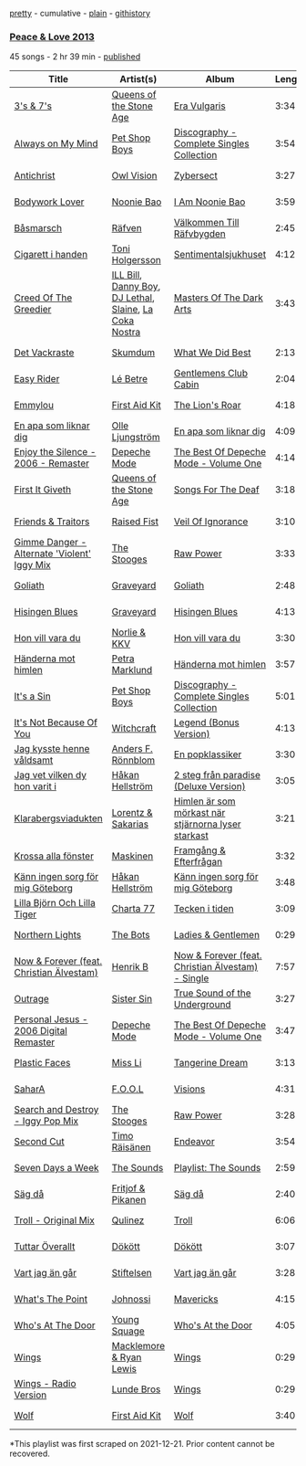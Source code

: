 [pretty](/playlists/pretty/5Q9dGaDLzwijaWkI4yFfSk.md) - cumulative - [plain](/playlists/plain/5Q9dGaDLzwijaWkI4yFfSk) - [githistory](https://github.githistory.xyz/mackorone/spotify-playlist-archive/blob/main/playlists/plain/5Q9dGaDLzwijaWkI4yFfSk)

### [Peace & Love 2013](https://open.spotify.com/playlist/5Q9dGaDLzwijaWkI4yFfSk)

> 

45 songs - 2 hr 39 min - [published](https://open.spotify.com/playlist/068AiYIrmBFKV7esjtzVDQ)

| Title | Artist(s) | Album | Length | Added | Removed |
|---|---|---|---|---|---|
| [3's & 7's](https://open.spotify.com/track/44JEbGi3NxptsEuxDNGiAR) | [Queens of the Stone Age](https://open.spotify.com/artist/4pejUc4iciQfgdX6OKulQn) | [Era Vulgaris](https://open.spotify.com/album/1w71aBHYJ1zTOsSsmr2Fca) | 3:34 | 2014-03-20 |  |
| [Always on My Mind](https://open.spotify.com/track/07ABETRdek3ACMpRPvQuaT) | [Pet Shop Boys](https://open.spotify.com/artist/2ycnb8Er79LoH2AsR5ldjh) | [Discography \- Complete Singles Collection](https://open.spotify.com/album/0Jt2LzWgtGxy3GZH5i2Kcy) | 3:54 | 2014-03-20 |  |
| [Antichrist](https://open.spotify.com/track/5F0cn72RouzqYc857jca6I) | [Owl Vision](https://open.spotify.com/artist/5bC2AQ49NEL0cWpev4dgnw) | [Zybersect](https://open.spotify.com/album/214imEFX0Osh6t0OKxVWhK) | 3:27 | 2014-03-20 |  |
| [Bodywork Lover](https://open.spotify.com/track/0pxDyMjjHlYQ1g9Oc9msf1) | [Noonie Bao](https://open.spotify.com/artist/1vIuPjtFhqIPE2n9W2ePgO) | [I Am Noonie Bao](https://open.spotify.com/album/4lih8LOeKRk3NfEtS6QrDW) | 3:59 | 2014-03-20 |  |
| [Båsmarsch](https://open.spotify.com/track/2VDL9ht28jAnMgds3I12ss) | [Räfven](https://open.spotify.com/artist/5dHvGxMcTxNlOwUmzzsqs3) | [Välkommen Till Räfvbygden](https://open.spotify.com/album/4afZ5aIl9p6W6GPINucAhd) | 2:45 | 2014-03-20 |  |
| [Cigarett i handen](https://open.spotify.com/track/3ZUssA8VBD1arpWfTljACZ) | [Toni Holgersson](https://open.spotify.com/artist/4mrhln9xCAUxK4fomXAtsB) | [Sentimentalsjukhuset](https://open.spotify.com/album/6xKHq1Ram4AMLuZRdMD28P) | 4:12 | 2014-03-20 |  |
| [Creed Of The Greedier](https://open.spotify.com/track/6iws8ifRyJDtxdmP5oqGMl) | [ILL Bill](https://open.spotify.com/artist/1mMjwoytmHP5dTJbIQxN4V), [Danny Boy](https://open.spotify.com/artist/3Cntpdjm5aq13H1IalBAga), [DJ Lethal](https://open.spotify.com/artist/2ajHgsmpiyhXrx3JoigTO2), [Slaine](https://open.spotify.com/artist/1z1ctFe6fCr5aZnCGKt6rN), [La Coka Nostra](https://open.spotify.com/artist/0BK94SazL2jI020Y8ezR4f) | [Masters Of The Dark Arts](https://open.spotify.com/album/76kptBErxjx7vtKzSXq9xn) | 3:43 | 2014-03-20 |  |
| [Det Vackraste](https://open.spotify.com/track/7L2AdLrMaBwkRaIn5tv5gw) | [Skumdum](https://open.spotify.com/artist/5s6MpxYo0TqzCuNIqVIRFS) | [What We Did Best](https://open.spotify.com/album/6bnVgn4BzsaWzdplPWGPUp) | 2:13 | 2014-03-20 |  |
| [Easy Rider](https://open.spotify.com/track/4hY0uuREnAREPxuZrl5fO2) | [Lé Betre](https://open.spotify.com/artist/7IalxqI48TH1FFYxQvvaMa) | [Gentlemens Club Cabin](https://open.spotify.com/album/4if5KCIjrZAPsvzgSpI3sm) | 2:04 | 2014-03-20 |  |
| [Emmylou](https://open.spotify.com/track/7gAtGDZN8iOYyJ3tN1iH9h) | [First Aid Kit](https://open.spotify.com/artist/21egYD1eInY6bGFcniCRT1) | [The Lion's Roar](https://open.spotify.com/album/6Z3MfMebUucj95zrHMrbyV) | 4:18 | 2014-03-20 |  |
| [En apa som liknar dig](https://open.spotify.com/track/5SuAUSnbMVCPsyiyO8p4LD) | [Olle Ljungström](https://open.spotify.com/artist/6wjchRNcNNSn1wPIaIiRq8) | [En apa som liknar dig](https://open.spotify.com/album/6ZRsyKIqDhKvLjD0EJAJXR) | 4:09 | 2014-03-20 |  |
| [Enjoy the Silence \- 2006 \- Remaster](https://open.spotify.com/track/2oZGpVkUrvh7uDOgXwBliN) | [Depeche Mode](https://open.spotify.com/artist/762310PdDnwsDxAQxzQkfX) | [The Best Of Depeche Mode \- Volume One](https://open.spotify.com/album/6gHRLG5Gbjk3vwtgmadx1g) | 4:14 | 2014-03-20 |  |
| [First It Giveth](https://open.spotify.com/track/0UEMTz9APWfoJHdlXDeIzm) | [Queens of the Stone Age](https://open.spotify.com/artist/4pejUc4iciQfgdX6OKulQn) | [Songs For The Deaf](https://open.spotify.com/album/4w3NeXtywU398NYW4903rY) | 3:18 | 2014-03-20 |  |
| [Friends & Traitors](https://open.spotify.com/track/5cxmDZMaeZ9wICgsufg4xu) | [Raised Fist](https://open.spotify.com/artist/7ik758oYwkKmQtbZtAdOOm) | [Veil Of Ignorance](https://open.spotify.com/album/5uCaHcPizsBJbjjZuWTyGl) | 3:10 | 2014-03-20 |  |
| [Gimme Danger \- Alternate 'Violent' Iggy Mix](https://open.spotify.com/track/77bHrxVX3E2SWopfaoWrTw) | [The Stooges](https://open.spotify.com/artist/4BFMTELQyWJU1SwqcXMBm3) | [Raw Power](https://open.spotify.com/album/6mxbG8KrOTZIxlP4gzaliM) | 3:33 | 2014-03-20 |  |
| [Goliath](https://open.spotify.com/track/7FNigc5UMNxZ11nEB3OTmw) | [Graveyard](https://open.spotify.com/artist/0hU5urLse5h1Z0b4zQkovL) | [Goliath](https://open.spotify.com/album/77VeFrwpmaEFgr3nBeoJT9) | 2:48 | 2014-03-20 |  |
| [Hisingen Blues](https://open.spotify.com/track/6HSDHHN1Y3DxOlMBcjJlOD) | [Graveyard](https://open.spotify.com/artist/0hU5urLse5h1Z0b4zQkovL) | [Hisingen Blues](https://open.spotify.com/album/7bS3MdGsupyp9ZM8W08sZ9) | 4:13 | 2014-03-20 |  |
| [Hon vill vara du](https://open.spotify.com/track/2DSDc1y0iY8egRSOD2VAD2) | [Norlie & KKV](https://open.spotify.com/artist/2u8P7EawurNYoIzRtr5Knk) | [Hon vill vara du](https://open.spotify.com/album/34Q38rgT1VfoRi96UhWlWD) | 3:30 | 2014-03-20 |  |
| [Händerna mot himlen](https://open.spotify.com/track/2HrqOEPdAyfd2RKYzOOiYF) | [Petra Marklund](https://open.spotify.com/artist/2ZX1rncu0C7WOuSFC1aEbh) | [Händerna mot himlen](https://open.spotify.com/album/1sEV3VVZbadGVx8y1YzUFS) | 3:57 | 2014-03-20 |  |
| [It's a Sin](https://open.spotify.com/track/3GNwCZIv4xKUiyoaQfj9Ah) | [Pet Shop Boys](https://open.spotify.com/artist/2ycnb8Er79LoH2AsR5ldjh) | [Discography \- Complete Singles Collection](https://open.spotify.com/album/0Jt2LzWgtGxy3GZH5i2Kcy) | 5:01 | 2014-03-20 |  |
| [It's Not Because Of You](https://open.spotify.com/track/4H4p3wWbVjk9xJTKn6cFOM) | [Witchcraft](https://open.spotify.com/artist/3HVmba1wHgrLVsVC5IIzkG) | [Legend \(Bonus Version\)](https://open.spotify.com/album/37PmPATTGfiCR5TjAbBzS1) | 4:13 | 2014-03-20 |  |
| [Jag kysste henne våldsamt](https://open.spotify.com/track/2tKQSwNSf0cpqUlCI5LiSB) | [Anders F\. Rönnblom](https://open.spotify.com/artist/6oR29GMMjXQ5aZCM8LwYB3) | [En popklassiker](https://open.spotify.com/album/3HBgLzQPDhJSd2LjqYKuop) | 3:30 | 2014-03-20 |  |
| [Jag vet vilken dy hon varit i](https://open.spotify.com/track/7E8CTZZ7TvoRNEayjo8vS7) | [Håkan Hellström](https://open.spotify.com/artist/3H7Ez7cwaYw4L3ELy4v3Lc) | [2 steg från paradise \(Deluxe Version\)](https://open.spotify.com/album/2nOzYO8LlFATIKd9S3qNUt) | 3:05 | 2014-03-20 |  |
| [Klarabergsviadukten](https://open.spotify.com/track/5oUL7e9o1ecjSXsgOUuaR9) | [Lorentz & Sakarias](https://open.spotify.com/artist/2OvrB1ySg1P7YWsiMl7Giu) | [Himlen är som mörkast när stjärnorna lyser starkast](https://open.spotify.com/album/0YY3fFCBmIjhtduKY1004p) | 3:21 | 2014-03-20 |  |
| [Krossa alla fönster](https://open.spotify.com/track/4gBWeVgSetIJQcGohFNLeE) | [Maskinen](https://open.spotify.com/artist/6nDcZd5c9z3OS5hWvCsWBf) | [Framgång & Efterfrågan](https://open.spotify.com/album/3AI2WJtdsq9jMtThYjqR3K) | 3:32 | 2014-03-20 |  |
| [Känn ingen sorg för mig Göteborg](https://open.spotify.com/track/2yz5IaQLnO8WBCIWMXoRBS) | [Håkan Hellström](https://open.spotify.com/artist/3H7Ez7cwaYw4L3ELy4v3Lc) | [Känn ingen sorg för mig Göteborg](https://open.spotify.com/album/3GLyWjI7skSDxKOBEhAhUE) | 3:48 | 2014-03-20 |  |
| [Lilla Björn Och Lilla Tiger](https://open.spotify.com/track/5sgmvV6EOKw66cVmrBVlGy) | [Charta 77](https://open.spotify.com/artist/4l3QLs54bIREe8aDr8o3Iq) | [Tecken i tiden](https://open.spotify.com/album/41KuCx8jBaZ4jzsFZRonvO) | 3:09 | 2014-03-20 |  |
| [Northern Lights](https://open.spotify.com/track/4OEmL49aDzQEnYm6WRneei) | [The Bots](https://open.spotify.com/artist/4BytPrwCFHaxTtfKxoaaxD) | [Ladies & Gentlemen](https://open.spotify.com/album/6wDSfnZJiHYNv5ahhnNVlN) | 0:29 | 2012-12-19 |  |
| [Now & Forever \(feat\. Christian Älvestam\)](https://open.spotify.com/track/51nTBmTFLkWyw2BkFy0YJZ) | [Henrik B](https://open.spotify.com/artist/1qM7ddO1J0S7eGGnuVmEXn) | [Now & Forever \(feat\. Christian Älvestam\) \- Single](https://open.spotify.com/album/2Hz0CQtlTZBPpETS3Dazbl) | 7:57 | 2014-03-20 |  |
| [Outrage](https://open.spotify.com/track/1QzAVlIpyUfaEW8LR9FfFy) | [Sister Sin](https://open.spotify.com/artist/3MdnMzNMNENgdrx91CvGR8) | [True Sound of the Underground](https://open.spotify.com/album/1FkNCsifWGxqhVbSupRkVO) | 3:27 | 2014-03-20 |  |
| [Personal Jesus \- 2006 Digital Remaster](https://open.spotify.com/track/601h6t4AYzjENLTGjHDbhw) | [Depeche Mode](https://open.spotify.com/artist/762310PdDnwsDxAQxzQkfX) | [The Best Of Depeche Mode \- Volume One](https://open.spotify.com/album/6gHRLG5Gbjk3vwtgmadx1g) | 3:47 | 2014-03-20 |  |
| [Plastic Faces](https://open.spotify.com/track/44xKZNyBzjmj1IIG5zijPI) | [Miss Li](https://open.spotify.com/artist/04HqRx07Bv9gh7rsrMTqs7) | [Tangerine Dream](https://open.spotify.com/album/62fxVdi66msG99vqbKonb6) | 3:13 | 2014-03-20 |  |
| [SaharA](https://open.spotify.com/track/7ibwGHlIr6SLNSWgyPbqbM) | [F.O.O.L](https://open.spotify.com/artist/1ldNdtZX38LAsOk0ciLvb2) | [Visions](https://open.spotify.com/album/4Y6QBwYse2f1gVJcaiHGFA) | 4:31 | 2014-03-20 |  |
| [Search and Destroy \- Iggy Pop Mix](https://open.spotify.com/track/00sydAz6PeOxYzwG1dRIPi) | [The Stooges](https://open.spotify.com/artist/4BFMTELQyWJU1SwqcXMBm3) | [Raw Power](https://open.spotify.com/album/6mxbG8KrOTZIxlP4gzaliM) | 3:28 | 2014-03-20 |  |
| [Second Cut](https://open.spotify.com/track/4e20jk8TSl5rXKFJ656KLd) | [Timo Räisänen](https://open.spotify.com/artist/3Z6WVJzHQ12kzNjhzDkIYP) | [Endeavor](https://open.spotify.com/album/7dmdKUa5ynu74MXUO1qUqG) | 3:54 | 2014-03-20 |  |
| [Seven Days a Week](https://open.spotify.com/track/6U669pUGdwzRrC6p6e73u3) | [The Sounds](https://open.spotify.com/artist/0W2XAE5AnBWqcGNhfupEOU) | [Playlist: The Sounds](https://open.spotify.com/album/38RelMlTnJzJXgKY0t0BYP) | 2:59 | 2014-03-20 |  |
| [Säg då](https://open.spotify.com/track/1Qq9dP4Auan1ivYQWdryFe) | [Fritjof & Pikanen](https://open.spotify.com/artist/2P1adertYPHMXKgklSns8R) | [Säg då](https://open.spotify.com/album/6FWlrc9LCgWijMmzDHx8MM) | 2:40 | 2014-03-20 |  |
| [Troll \- Original Mix](https://open.spotify.com/track/1NY8DKH5VnnBBmytMeJdTQ) | [Qulinez](https://open.spotify.com/artist/6d7AYr4nvqHPhfPaDLLeRU) | [Troll](https://open.spotify.com/album/6PYHg7xcz0M2bZEml9cRba) | 6:06 | 2012-12-06 |  |
| [Tuttar Överallt](https://open.spotify.com/track/6jFcaYjEwJlEv9xqrCKRNY) | [Dökött](https://open.spotify.com/artist/7kF7cFiQyaWyN2i9KDL1RC) | [Dökött](https://open.spotify.com/album/21sdAgPOWmRyQLcKGFkizj) | 3:07 | 2014-03-20 |  |
| [Vart jag än går](https://open.spotify.com/track/6b8iBwOw4dATCDGJ9EdljP) | [Stiftelsen](https://open.spotify.com/artist/00PLVqZ4oaOmbI4lacLUBO) | [Vart jag än går](https://open.spotify.com/album/3tMw7q1hz59JMQfHGZQhxW) | 3:28 | 2014-03-20 |  |
| [What's The Point](https://open.spotify.com/track/5wJ21Tafkdymm6LX9xTJuj) | [Johnossi](https://open.spotify.com/artist/0k5NrYJAazGYrIhzrDslcT) | [Mavericks](https://open.spotify.com/album/1wuMWkIWPFmNRDHCiAxBPg) | 4:15 | 2014-03-20 |  |
| [Who's At The Door](https://open.spotify.com/track/3RhySASWf4Io3ivgL5g6te) | [Young Squage](https://open.spotify.com/artist/47NhkkzyXmVSUa2wXOmUbb) | [Who's At the Door](https://open.spotify.com/album/2ZCLiWOvWHzEQ1TBf2eoxR) | 4:05 | 2014-03-20 |  |
| [Wings](https://open.spotify.com/track/0rf8whOpWQjuBqQwPbtLma) | [Macklemore & Ryan Lewis](https://open.spotify.com/artist/5BcAKTbp20cv7tC5VqPFoC) | [Wings](https://open.spotify.com/album/2wiNiheGgmiI4irB7Zh7uJ) | 0:29 | 2012-10-25 |  |
| [Wings \- Radio Version](https://open.spotify.com/track/12h1t8Nnzgv6u5m7q4qbJq) | [Lunde Bros](https://open.spotify.com/artist/3vfze5i984lHvh9VHS4fTJ) | [Wings](https://open.spotify.com/album/7BZIkNumU3UwFvUXssTpBr) | 0:29 | 2014-03-20 |  |
| [Wolf](https://open.spotify.com/track/0I8neJTT3b16EzqvtXxt8K) | [First Aid Kit](https://open.spotify.com/artist/21egYD1eInY6bGFcniCRT1) | [Wolf](https://open.spotify.com/album/4WGwICew7TZW1k2oTYkGrj) | 3:40 | 2014-03-20 |  |

\*This playlist was first scraped on 2021-12-21. Prior content cannot be recovered.
